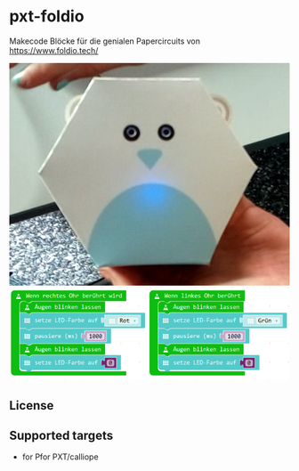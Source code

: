 # pxt-foldio
Makecode Blöcke für die genialen Papercircuits von https://www.foldio.tech/

![](https://github.com/MKleinSB/pxt-foldio/blob/master/foldio2.png) 
![](https://github.com/MKleinSB/pxt-foldio/blob/master/foldio.png) 


## License



## Supported targets

* for Pfor PXT/calliope


